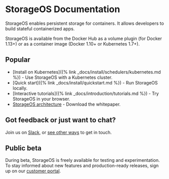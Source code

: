 # StorageOS Documentation

StorageOS enables persistent storage for containers. It allows developers to
build stateful containerized apps.

StorageOS is available from the Docker Hub as a volume plugin (for Docker 1.13+)
or as a container image (Docker 1.10+ or Kubernetes 1.7+).


## Popular

* [Install on Kubernetes]({% link _docs/install/schedulers/kubernetes.md %}) - Use StorageOS with a Kubernetes cluster.
* [Quick start]({% link _docs/install/quickstart.md %}) - Run StorageOS locally.
* [Interactive tutorials]({% link _docs/introduction/tutorials.md %}) - Try StorageOS in your browser.
* [StorageOS architecture](http://resources.storageos.com/storageos_platform_architecture_overview) - Download the whitepaper.

## Got feedback or just want to chat?

Join us on [Slack](https://slack.storageos.com), or [see other
ways](https://support.storageos.com) to get in touch.

<script async defer src="http://slack.storageos.com/slackin.js"></script>

## Public beta

During beta, StorageOS is freely available for testing and experimentation. To
stay informed about new features and production-ready releases, sign up on our
[customer portal](https://my.storageos.com).
